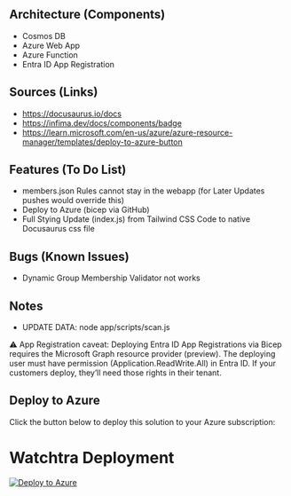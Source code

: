 ## Architecture (Components)
- Cosmos DB
- Azure Web App
- Azure Function
- Entra ID App Registration

## Sources (Links)
- https://docusaurus.io/docs
- https://infima.dev/docs/components/badge
- https://learn.microsoft.com/en-us/azure/azure-resource-manager/templates/deploy-to-azure-button

## Features (To Do List)
- members.json Rules cannot stay in the webapp (for Later Updates pushes would override this)
- Deploy to Azure (bicep via GitHub)
- Full Stying Update (index.js) from Tailwind CSS Code to native Docusaurus css file

## Bugs (Known Issues)
- Dynamic Group Membership Validator not works

## Notes

- UPDATE DATA: node app/scripts/scan.js 

⚠️ App Registration caveat:
Deploying Entra ID App Registrations via Bicep requires the Microsoft Graph resource provider (preview). The deploying user must have permission (Application.ReadWrite.All) in Entra ID. If your customers deploy, they’ll need those rights in their tenant.

## Deploy to Azure

Click the button below to deploy this solution to your Azure subscription:

# Watchtra Deployment

[![Deploy to Azure](https://aka.ms/deploytoazurebutton)](https://portal.azure.com/#create/Microsoft.Template/uri/https%3A%2F%2Fraw.githubusercontent.com%2Fnicowyss%2Fwatchtra%2Fmain%2Fdeployment%2Fazuredeploy.json)



